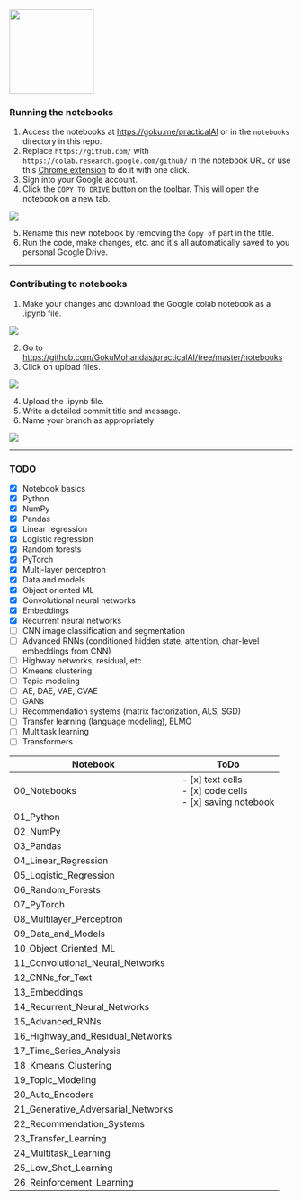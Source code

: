 <img src="https://raw.githubusercontent.com/GokuMohandas/practicalAI/master/images/logo.png" width=150>

### Running the notebooks
1. Access the notebooks at https://goku.me/practicalAI or in the `notebooks` directory in this repo.
2. Replace `https://github.com/` with `https://colab.research.google.com/github/` in the notebook URL or use this [Chrome extension](https://chrome.google.com/webstore/detail/open-in-colab/iogfkhleblhcpcekbiedikdehleodpjo) to do it with one click.
3. Sign into your Google account.
4. Click the `COPY TO DRIVE` button on the toolbar. This will open the notebook on a new tab.

<img src="https://raw.githubusercontent.com/GokuMohandas/practicalAI/master/images/copy_to_drive.png">

5. Rename this new notebook by removing the `Copy of` part in the title.
6. Run the code, make changes, etc. and it's all automatically saved to you personal Google Drive.


---


### Contributing to notebooks
1. Make your changes and download the Google colab notebook as a .ipynb file.

<img src="https://raw.githubusercontent.com/GokuMohandas/practicalAI/master/images/download_ipynb.png">

2. Go to https://github.com/GokuMohandas/practicalAI/tree/master/notebooks
3. Click on upload files.

<img src="https://raw.githubusercontent.com/GokuMohandas/practicalAI/master/images/upload.png">

4. Upload the .ipynb file.
5. Write a detailed commit title and message.
6. Name your branch as appropriately

<img src="https://raw.githubusercontent.com/GokuMohandas/practicalAI/master/images/commit.png">


---


### TODO
- [x] Notebook basics
- [x] Python
- [x] NumPy
- [x] Pandas
- [x] Linear regression
- [x] Logistic regression
- [x] Random forests
- [x] PyTorch
- [x] Multi-layer perceptron
- [x] Data and models
- [x] Object oriented ML
- [x] Convolutional neural networks
- [x] Embeddings
- [x] Recurrent neural networks
- [ ] CNN image classification and segmentation
- [ ] Advanced RNNs (conditioned hidden state, attention, char-level embeddings from CNN)
- [ ] Highway networks, residual, etc.
- [ ] Kmeans clustering
- [ ] Topic modeling
- [ ] AE, DAE, VAE, CVAE
- [ ] GANs
- [ ] Recommendation systems (matrix factorization, ALS, SGD)
- [ ] Transfer learning (language modeling), ELMO
- [ ] Multitask learning
- [ ] Transformers

|              Notebook              |                           ToDo                           |
|------------------------------------|----------------------------------------------------------|
| 00_Notebooks                       | - [x] text cells </br> - [x] code cells </br> - [x] saving notebook |
| 01_Python                          |                                                          |
| 02_NumPy                           |                                                          |
| 03_Pandas                          |                                                          |
| 04_Linear_Regression               |                                                          |
| 05_Logistic_Regression             |                                                          |
| 06_Random_Forests                  |                                                          |
| 07_PyTorch                         |                                                          |
| 08_Multilayer_Perceptron           |                                                          |
| 09_Data_and_Models                 |                                                          |
| 10_Object_Oriented_ML              |                                                          |
| 11_Convolutional_Neural_Networks   |                                                          |
| 12_CNNs_for_Text                   |                                                          |
| 13_Embeddings                      |                                                          |
| 14_Recurrent_Neural_Networks       |                                                          |
| 15_Advanced_RNNs                   |                                                          |
| 16_Highway_and_Residual_Networks   |                                                          |
| 17_Time_Series_Analysis            |                                                          |
| 18_Kmeans_Clustering               |                                                          |
| 19_Topic_Modeling                  |                                                          |
| 20_Auto_Encoders                   |                                                          |
| 21_Generative_Adversarial_Networks |                                                          |
| 22_Recommendation_Systems          |                                                          |
| 23_Transfer_Learning               |                                                          |
| 24_Multitask_Learning              |                                                          |
| 25_Low_Shot_Learning               |                                                          |
| 26_Reinforcement_Learning          |                                                          |


